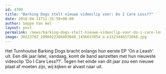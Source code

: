 ```yaml
---
id: 4708
title: "Barking Dogs stelt nieuwe videoclip voor: Do I Care Less??"
date: 2018-04-11T11:35:50+00:00
author: Seppe Van Ael
layout: post
permalink: /news/barking-dogs-stelt-nieuwe-videoclip-voor-do-i-care-less/
image: 30223702_2006022306093048_1456637054_o-e1523446372668.jpg
---
```

Het Turnhoutse Barking Dogs bracht onlangs hun eerste EP 'On a Leash' uit. Een dik jaar later, vandaag, komt de band aanzetten met hun nieuwste videoclip 'Do I Care Less??'. Tegen het einde van dit jaar zou een nieuwe plaat af moeten zijn, wij kijken er alvast naar uit.

&nbsp;
